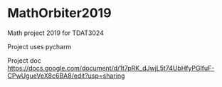 # MathOrbiter2019
Math project 2019 for TDAT3024

Project uses pycharm

Project doc
https://docs.google.com/document/d/1t7pRK_dJwjL5t74UbHfyPGlfuF-CPwUgueVeX8c6BA8/edit?usp=sharing